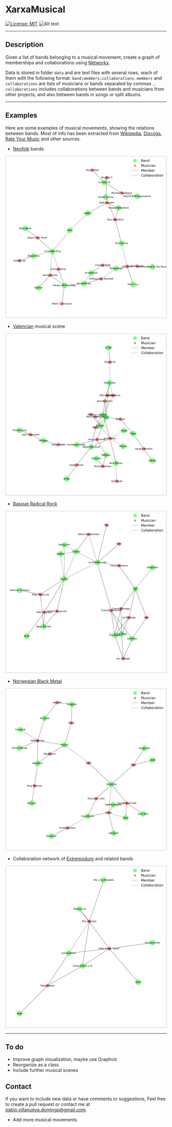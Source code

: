 # XarxaMusical

[![License: MIT](https://img.shields.io/badge/License-MIT-yellow.svg)](https://opensource.org/licenses/MIT)
![Alt text](https://img.shields.io/pypi/pyversions/python-binance.svg)

---

## Description

Given a list of bands belonging to a musical movement, create a graph of memberships and collaborations using [Networkx](https://networkx.org/).

Data is stored in folder `data` and are text files with several rows, wach of them with the following format: `band;members;collaborations`. `members` and `collaborations` are lists of musicians or bands separated by commas `,`. `collaborations` includes collaborations between bands and musicians from other projects, and also between bands in songs or split albums.

---

## Examples

Here are some examples of musical movements, showing the relations between bands. Most of info has been extracted from [Wikipedia](https://en.wikipedia.org), [Discogs](https://www.discogs.com/), [Rate Your Music](https://rateyourmusic.com/) and other sources.

- [Neofolk](https://en.wikipedia.org/wiki/Neofolk) bands

![Neofolk bands](examples/neofolk_graph.png "Neofolk")

- [Valencian](https://en.wikipedia.org/wiki/Valencian_Community) musical scene

![Valencian musical scene](examples/valencian_graph.png "Valencian")

- [Basque Radical Rock](https://en.wikipedia.org/wiki/Basque_Radical_Rock)

![Basque Radical Rock](examples/rock_radical_vasco_graph.png "Basque Radical Rock")

- [Norwegian Black Metal](https://en.wikipedia.org/wiki/Early_Norwegian_black_metal_scene)

![Norwegian Black Metal](examples/norwegian_black_metal_graph.png "Norwegian Black Metal")

- Collaboration network of [Extremoduro](https://en.wikipedia.org/wiki/Extremoduro) and related bands

![Extremoduro](examples/extremoduro_graph.png "Extremoduro")

---

## To do

- Improve graph visualization, maybe use Graphviz
- Reorganize as a class
- Include further musical scenes

## Contact

If you want to include new data or have comments or suggestions, Feel free to create a pull request or contact me at <pablo.villanueva.domingo@gmail.com>.

- Add more musical movements
